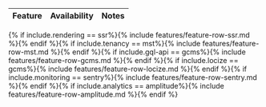| Feature | Availability | Notes |
|:--------|:-------------|:------|
{% if include.rendering == ssr%}{% include features/feature-row-ssr.md %}{% endif %}{% if include.tenancy == mst%}{% include features/feature-row-mst.md %}{% endif %}{% if include.gql-api == gcms%}{% include features/feature-row-gcms.md %}{% endif %}{% if include.locize == gcms%}{% include features/feature-row-locize.md %}{% endif %}{% if include.monitoring == sentry%}{% include features/feature-row-sentry.md %}{% endif %}{% if include.analytics == amplitude%}{% include features/feature-row-amplitude.md %}{% endif %}
